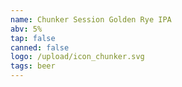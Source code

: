 ```yaml
---
name: Chunker Session Golden Rye IPA
abv: 5%
tap: false
canned: false
logo: /upload/icon_chunker.svg
tags: beer
---
```

